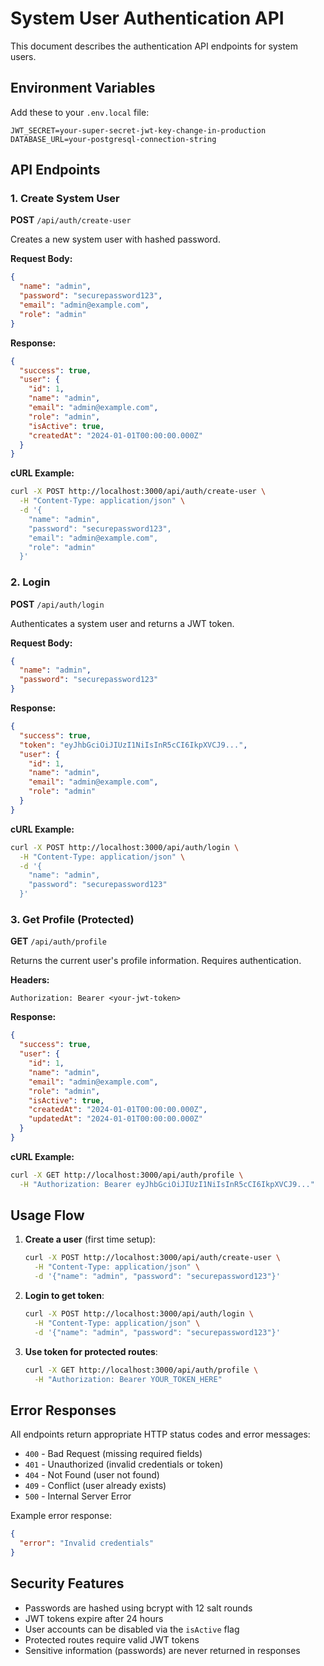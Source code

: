 # System User Authentication API

This document describes the authentication API endpoints for system users.

## Environment Variables

Add these to your `.env.local` file:

```env
JWT_SECRET=your-super-secret-jwt-key-change-in-production
DATABASE_URL=your-postgresql-connection-string
```

## API Endpoints

### 1. Create System User

**POST** `/api/auth/create-user`

Creates a new system user with hashed password.

**Request Body:**
```json
{
  "name": "admin",
  "password": "securepassword123",
  "email": "admin@example.com",
  "role": "admin"
}
```

**Response:**
```json
{
  "success": true,
  "user": {
    "id": 1,
    "name": "admin",
    "email": "admin@example.com",
    "role": "admin",
    "isActive": true,
    "createdAt": "2024-01-01T00:00:00.000Z"
  }
}
```

**cURL Example:**
```bash
curl -X POST http://localhost:3000/api/auth/create-user \
  -H "Content-Type: application/json" \
  -d '{
    "name": "admin",
    "password": "securepassword123",
    "email": "admin@example.com",
    "role": "admin"
  }'
```

### 2. Login

**POST** `/api/auth/login`

Authenticates a system user and returns a JWT token.

**Request Body:**
```json
{
  "name": "admin",
  "password": "securepassword123"
}
```

**Response:**
```json
{
  "success": true,
  "token": "eyJhbGciOiJIUzI1NiIsInR5cCI6IkpXVCJ9...",
  "user": {
    "id": 1,
    "name": "admin",
    "email": "admin@example.com",
    "role": "admin"
  }
}
```

**cURL Example:**
```bash
curl -X POST http://localhost:3000/api/auth/login \
  -H "Content-Type: application/json" \
  -d '{
    "name": "admin",
    "password": "securepassword123"
  }'
```

### 3. Get Profile (Protected)

**GET** `/api/auth/profile`

Returns the current user's profile information. Requires authentication.

**Headers:**
```
Authorization: Bearer <your-jwt-token>
```

**Response:**
```json
{
  "success": true,
  "user": {
    "id": 1,
    "name": "admin",
    "email": "admin@example.com",
    "role": "admin",
    "isActive": true,
    "createdAt": "2024-01-01T00:00:00.000Z",
    "updatedAt": "2024-01-01T00:00:00.000Z"
  }
}
```

**cURL Example:**
```bash
curl -X GET http://localhost:3000/api/auth/profile \
  -H "Authorization: Bearer eyJhbGciOiJIUzI1NiIsInR5cCI6IkpXVCJ9..."
```

## Usage Flow

1. **Create a user** (first time setup):
   ```bash
   curl -X POST http://localhost:3000/api/auth/create-user \
     -H "Content-Type: application/json" \
     -d '{"name": "admin", "password": "securepassword123"}'
   ```

2. **Login to get token**:
   ```bash
   curl -X POST http://localhost:3000/api/auth/login \
     -H "Content-Type: application/json" \
     -d '{"name": "admin", "password": "securepassword123"}'
   ```

3. **Use token for protected routes**:
   ```bash
   curl -X GET http://localhost:3000/api/auth/profile \
     -H "Authorization: Bearer YOUR_TOKEN_HERE"
   ```

## Error Responses

All endpoints return appropriate HTTP status codes and error messages:

- `400` - Bad Request (missing required fields)
- `401` - Unauthorized (invalid credentials or token)
- `404` - Not Found (user not found)
- `409` - Conflict (user already exists)
- `500` - Internal Server Error

Example error response:
```json
{
  "error": "Invalid credentials"
}
```

## Security Features

- Passwords are hashed using bcrypt with 12 salt rounds
- JWT tokens expire after 24 hours
- User accounts can be disabled via the `isActive` flag
- Protected routes require valid JWT tokens
- Sensitive information (passwords) are never returned in responses 